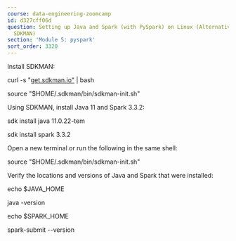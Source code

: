 ```yaml
---
course: data-engineering-zoomcamp
id: d327cff06d
question: Setting up Java and Spark (with PySpark) on Linux (Alternative option using
  SDKMAN)
section: 'Module 5: pyspark'
sort_order: 3320
---
```


Install SDKMAN:

curl -s "[get.sdkman.io"](https://get.sdkman.io") | bash

source "$HOME/.sdkman/bin/sdkman-init.sh"

Using SDKMAN, install Java 11 and Spark 3.3.2:

sdk install java 11.0.22-tem

sdk install spark 3.3.2

Open a new terminal or run the following in the same shell:

source "$HOME/.sdkman/bin/sdkman-init.sh"

Verify the locations and versions of Java and Spark that were installed:

echo $JAVA_HOME

java -version

echo $SPARK_HOME

spark-submit --version

